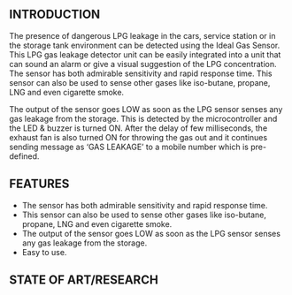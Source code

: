 ## INTRODUCTION
The presence of dangerous LPG leakage in the cars, service station or in the storage tank environment can be detected using the Ideal Gas Sensor. This LPG gas leakage detector unit can be easily integrated into a unit that can sound an alarm or give a visual suggestion of the LPG concentration. The sensor has both admirable sensitivity and rapid response time. This sensor can also be used to sense other gases like iso-butane, propane, LNG and even cigarette smoke.

The output of the sensor goes LOW as soon as the LPG sensor senses any gas leakage from the storage. This is detected by the microcontroller and the LED & buzzer is turned ON. After the delay of few milliseconds, the exhaust fan is also turned ON for throwing the gas out and it continues sending message as ‘GAS LEAKAGE’ to a mobile number which is pre-defined.
## FEATURES
- The sensor has both admirable sensitivity and rapid response time.
- This sensor can also be used to sense other gases like iso-butane, propane, LNG and even cigarette smoke.
- The output of the sensor goes LOW as soon as the LPG sensor senses any gas leakage from the storage.
- Easy to use.
## STATE OF ART/RESEARCH
